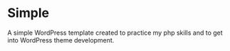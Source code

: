 # Simple

A simple WordPress template created to practice my php skills and to get into WordPress theme development.
